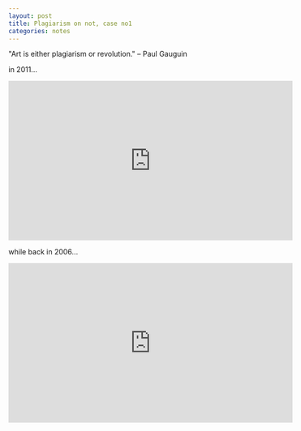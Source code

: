 ```yaml
---
layout: post
title: Plagiarism on not, case no1
categories: notes
---
```


"Art is either plagiarism or revolution." – Paul Gauguin

in 2011...

<div class="youtube-embed-container">
	<iframe width="560" height="315" src="https://www.youtube.com/embed/tBSJzhP1Sko" title="YouTube video player" frameborder="0" allow="accelerometer; autoplay; clipboard-write; encrypted-media; gyroscope; picture-in-picture" allowfullscreen></iframe>
</div>

while back in 2006...

<div class="youtube-embed-container">
	<iframe width="560" height="315" src="https://www.youtube.com/embed/jtoncUzV6nA" title="YouTube video player" frameborder="0" allow="accelerometer; autoplay; clipboard-write; encrypted-media; gyroscope; picture-in-picture" allowfullscreen></iframe>
</div>